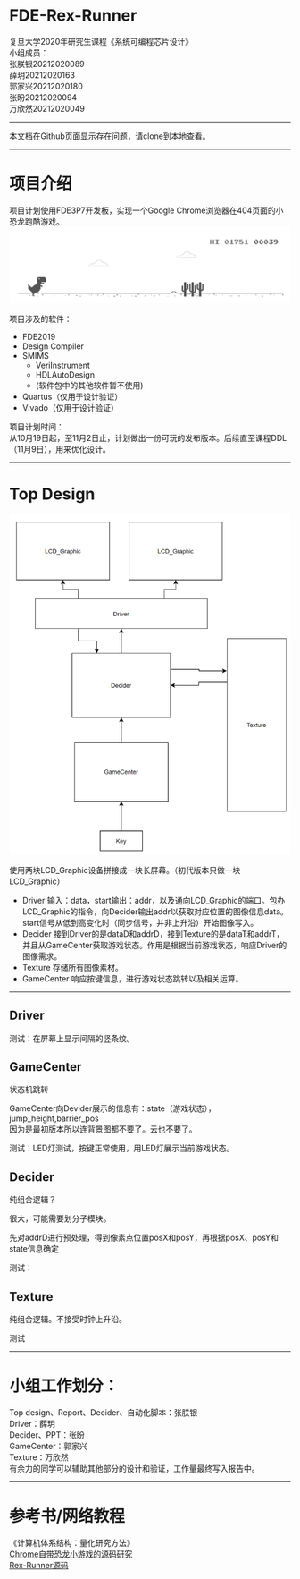 # FDE-Rex-Runner

复旦大学2020年研究生课程《系统可编程芯片设计》<br>
小组成员：<br>
张朕银20212020089<br>
薛玥20212020163<br>
郭家兴20212020180<br>
张盼20212020094<br>
万欣然20212020049<br>

------
本文档在Github页面显示存在问题，请clone到本地查看。

----

# 项目介绍

项目计划使用FDE3P7开发板，实现一个Google Chrome浏览器在404页面的小恐龙跑酷游戏。<br>
<img src="2020-10-20-09-41-32.png">

项目涉及的软件：<br>
- FDE2019
- Design Compiler
- SMIMS
  - VeriInstrument
  - HDLAutoDesign
  - (软件包中的其他软件暂不使用)
- Quartus（仅用于设计验证）
- Vivado（仅用于设计验证）

项目计划时间：<br>
从10月19日起，至11月2日止，计划做出一份可玩的发布版本。后续直至课程DDL（11月9日），用来优化设计。

------

# Top Design

![](2020-10-28-11-54-41.png)

使用两块LCD_Graphic设备拼接成一块长屏幕。（初代版本只做一块LCD_Graphic）<br>
- Driver 输入：data，start输出：addr，以及通向LCD_Graphic的端口。包办LCD_Graphic的指令，向Decider输出addr以获取对应位置的图像信息data。start信号从低到高变化时（同步信号，并非上升沿）开始图像写入。<br>
- Decider 接到Driver的是dataD和addrD，接到Texture的是dataT和addrT，并且从GameCenter获取游戏状态。作用是根据当前游戏状态，响应Driver的图像需求。<br>
- Texture 存储所有图像素材。<br>
- GameCenter 响应按键信息，进行游戏状态跳转以及相关运算。<br>

----

## Driver

测试：在屏幕上显示间隔的竖条纹。

## GameCenter

状态机跳转

GameCenter向Devider展示的信息有：state（游戏状态），jump_height,barrier_pos
<br>因为是最初版本所以连背景图都不要了。云也不要了。

测试：LED灯测试，按键正常使用，用LED灯展示当前游戏状态。

## Decider

纯组合逻辑？

很大，可能需要划分子模块。

先对addrD进行预处理，得到像素点位置posX和posY，再根据posX、posY和state信息确定

测试：

## Texture

纯组合逻辑。不接受时钟上升沿。

测试

------

# 小组工作划分：

Top design、Report、Decider、自动化脚本：张朕银<br>
Driver：薛玥<br>
Decider、PPT：张盼<br>
GameCenter：郭家兴<br>
Texture：万欣然<br>
有余力的同学可以辅助其他部分的设计和验证，工作量最终写入报告中。


------

# 参考书/网络教程

《计算机体系结构：量化研究方法》<br>
<a href="https://www.cnblogs.com/undefined000/p/trex_1.html">Chrome自带恐龙小游戏的源码研究</a><br>
<a href="https://github.com/wayou/t-rex-runner">Rex-Runner源码</a>